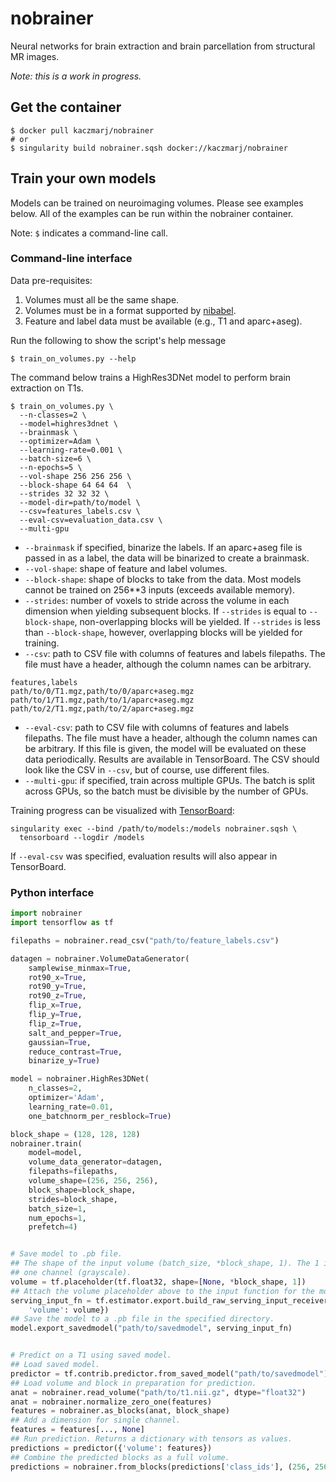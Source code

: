 # nobrainer

Neural networks for brain extraction and brain parcellation from structural MR images.

_Note: this is a work in progress._


## Get the container

```shell
$ docker pull kaczmarj/nobrainer
# or
$ singularity build nobrainer.sqsh docker://kaczmarj/nobrainer
```


## Train your own models

Models can be trained on neuroimaging volumes. Please see examples below. All of the examples can be run within the nobrainer container.

Note: `$` indicates a command-line call.

### Command-line interface

Data pre-requisites:
1. Volumes must all be the same shape.
2. Volumes must be in a format supported by [nibabel](http://nipy.org/nibabel/).
3. Feature and label data must be available (e.g., T1 and aparc+aseg).

Run the following to show the script's help message

```shell
$ train_on_volumes.py --help
```

The command below trains a HighRes3DNet model to perform brain extraction on T1s.

```shell
$ train_on_volumes.py \
  --n-classes=2 \
  --model=highres3dnet \
  --brainmask \
  --optimizer=Adam \
  --learning-rate=0.001 \
  --batch-size=6 \
  --n-epochs=5 \
  --vol-shape 256 256 256 \
  --block-shape 64 64 64  \
  --strides 32 32 32 \
  --model-dir=path/to/model \
  --csv=features_labels.csv \
  --eval-csv=evaluation_data.csv \
  --multi-gpu
```

- `--brainmask` if specified, binarize the labels. If an aparc+aseg file is passed in as a label, the data will be binarized to create a brainmask.
- `--vol-shape`: shape of feature and label volumes.
- `--block-shape`: shape of blocks to take from the data. Most models cannot be trained on 256**3 inputs (exceeds available memory).
- `--strides`: number of voxels to stride across the volume in each dimension when yielding subsequent blocks. If `--strides` is equal to `--block-shape`, non-overlapping blocks will be yielded. If `--strides` is less than `--block-shape`, however, overlapping blocks will be yielded for training.
- `--csv`: path to CSV file with columns of features and labels filepaths. The file must have a header, although the column names can be arbitrary.
```
features,labels
path/to/0/T1.mgz,path/to/0/aparc+aseg.mgz
path/to/1/T1.mgz,path/to/1/aparc+aseg.mgz
path/to/2/T1.mgz,path/to/2/aparc+aseg.mgz
```
- `--eval-csv`: path to CSV file with columns of features and labels filepaths. The file must have a header, although the column names can be arbitrary. If this file is given, the model will be evaluated on these data periodically. Results are available in TensorBoard. The CSV should look like the CSV in `--csv`, but of course, use different files.
- `--multi-gpu`: if specified, train across multiple GPUs. The batch is split across GPUs, so the batch must be divisible by the number of GPUs.


Training progress can be visualized with [TensorBoard](https://www.tensorflow.org/programmers_guide/summaries_and_tensorboard):

```
singularity exec --bind /path/to/models:/models nobrainer.sqsh \
  tensorboard --logdir /models
```

If `--eval-csv` was specified, evaluation results will also appear in TensorBoard.


### Python interface

```python
import nobrainer
import tensorflow as tf

filepaths = nobrainer.read_csv("path/to/feature_labels.csv")

datagen = nobrainer.VolumeDataGenerator(
    samplewise_minmax=True,
    rot90_x=True,
    rot90_y=True,
    rot90_z=True,
    flip_x=True,
    flip_y=True,
    flip_z=True,
    salt_and_pepper=True,
    gaussian=True,
    reduce_contrast=True,
    binarize_y=True)

model = nobrainer.HighRes3DNet(
    n_classes=2,
    optimizer='Adam',
    learning_rate=0.01,
    one_batchnorm_per_resblock=True)

block_shape = (128, 128, 128)
nobrainer.train(
    model=model,
    volume_data_generator=datagen,
    filepaths=filepaths,
    volume_shape=(256, 256, 256),
    block_shape=block_shape,
    strides=block_shape,
    batch_size=1,
    num_epochs=1,
    prefetch=4)


# Save model to .pb file.
## The shape of the input volume (batch_size, *block_shape, 1). The 1 indicates
## one channel (grayscale).
volume = tf.placeholder(tf.float32, shape=[None, *block_shape, 1])
## Attach the volume placeholder above to the input function for the model.
serving_input_fn = tf.estimator.export.build_raw_serving_input_receiver_fn({
    'volume': volume})
## Save the model to a .pb file in the specified directory.
model.export_savedmodel("path/to/savedmodel", serving_input_fn)


# Predict on a T1 using saved model.
## Load saved model.
predictor = tf.contrib.predictor.from_saved_model("path/to/savedmodel")
## Load volume and block in preparation for prediction.
anat = nobrainer.read_volume("path/to/t1.nii.gz", dtype="float32")
anat = nobrainer.normalize_zero_one(features)
features = nobrainer.as_blocks(anat, block_shape)
## Add a dimension for single channel.
features = features[..., None]
## Run prediction. Returns a dictionary with tensors as values.
predictions = predictor({'volume': features})
## Combine the predicted blocks as a full volume.
predictions = nobrainer.from_blocks(predictions['class_ids'], (256, 256, 256))
```

